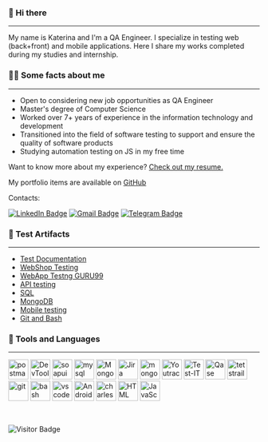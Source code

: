 ### 👋 Hi there 
---
My name is Katerina and I'm a QA Engineer. I specialize in testing web (back+front) and mobile applications. Here I share my works completed during my studies and internship.

### 👨‍💻 Some facts about me
---
- Open to considering new job opportunities as QA Engineer
- Master's degree of Computer Science
- Worked over 7+ years of experience in the information technology and development 
- Transitioned into the field of software testing to support and ensure the quality of software products
- Studying automation testing on JS in my free time

Want to know more about my experience? [Check out my resume.](https://github.com/EkaterinaSoldatova/Resume.git) 

My portfolio items are available on [GitHub](https://github.com/EkaterinaSoldatova#-test-artifacts)

Contacts: 

[![LinkedIn Badge](https://img.shields.io/badge/LinkedIn-Profile-informational?style=flat&logo=linkedin&logoColor=white&color=0D76A8)](https://www.linkedin.com/in/katerina-soldatova/)
[![Gmail Badge](https://img.shields.io/badge/Gmail-EMail-informational?style=flat&logo=gmail&logoColor=white&color=ea4335)](mailto:kathrinsoldatova@gmail.com) 
[![Telegram Badge](https://img.shields.io/badge/Telegram-Message-informational?style=flat&logo=telegram&logoColor=white&color=34a9e5)](https://t.me/katesoldatova) 

### 📁 Test Artifacts
---
- [Test Documentation]()
- [WebShop Testing](https://github.com/EkaterinaSoldatova/WebShop_Testing.git)
- [WebApp Testng GURU99](https://github.com/EkaterinaSoldatova/Web_Testing_GURU99.git)
- [API testing](https://github.com/EkaterinaSoldatova/API_Testing.git)
- [SQL](https://github.com/EkaterinaSoldatova/SQL.git)
- [MongoDB](https://github.com/EkaterinaSoldatova/MongoDB)
- [Mobile testing](https://github.com/EkaterinaSoldatova/Mobile_Testing.git)
- [Git and Bash](https://github.com/EkaterinaSoldatova/Git_and_Bash.git) 

### 💼 Tools and Languages
---
<img src="https://img.uxwing.com/wp-content/themes/uxwing/download/brands-social-media/postman-icon.svg" title="Postman" alt="postman" width="40" height="40"/> <img src="https://d33wubrfki0l68.cloudfront.net/38b5c953a4667366685d55db55d057c86db1fc54/a0fdc/static/acae6b24d940347661ca901ea07f47c1/chrome-dev-logo-icon.png" title="DevTools" alt="DevTools" width="40" height="40"/> <img src="https://static0.smartbear.co/smartbearbrand/media/images/home/soapui-icon.svg" title="SoapUI" alt="soapui" width="40" height="40"/> <img src="https://cdn.jsdelivr.net/gh/devicons/devicon/icons/mysql/mysql-original.svg" title="MySQL" alt="mysql" width="40" height="40"/> <img src="https://cdn.jsdelivr.net/gh/devicons/devicon/icons/mongodb/mongodb-original.svg" title="MongoDB" alt="MongoDB" width="40" height="40"/> <img src="https://cdn.jsdelivr.net/gh/devicons/devicon/icons/jira/jira-original.svg" title="jira" alt="Jira" width="40" height="40"/> <img src="https://img.icons8.com/color/48/confluence--v2.png" title="Confluence" alt="mongodb" width="40" height="40"/> <img src="https://upload.wikimedia.org/wikipedia/commons/thumb/8/8d/YouTrack_Icon.svg/1024px-YouTrack_Icon.svg.png?20200803082248" title="YouTrack" alt="Youtrack" width="40" height="40"/> <img src="https://docs.testit.software/images/testit_logo_icon.png" title="Test-IT" alt="Test-IT" width="40" height="40"/> <img src="https://luna1.co/eb0187.png" title="Qase" alt="Qase" width="40" height="40"/> 
<img src="https://codahosted.io/packs/21236/unversioned/assets/LOGO/ba1091c59bab89cd2fd0f289622731fe16113d7b00905abe64759c313a4b73b76c1b0426076ed76cb74752234c734131df46992d5b8b48fc13e264240e4f7119f736cfeb64df36ded54b5cbf6198b9cadedf18dd0cac5c7dbcd16e6336c29363cd1292ba" title="TestRail" alt="tetstrail" width="40" height="40"/> <img src="https://cdn.jsdelivr.net/gh/devicons/devicon/icons/git/git-original.svg" title="Git" alt="git" width="40" height="40"/> <img src="https://upload.wikimedia.org/wikipedia/commons/thumb/4/4b/Bash_Logo_Colored.svg/1024px-Bash_Logo_Colored.svg.png?20180723054350" title="Bash" alt="bash" width="40" height="40"/> <img src="https://cdn.jsdelivr.net/gh/devicons/devicon/icons/vscode/vscode-original.svg" title="VScode" alt="vscode" width="40" height="40"/> 
<img src="https://cdn.jsdelivr.net/gh/devicons/devicon/icons/androidstudio/androidstudio-original.svg" title="Android-Studio" alt="Android-Studio" width="40" height="40"/> <img src="https://cdn.icon-icons.com/icons2/3053/PNG/512/charles_proxy_macos_bigsur_icon_190302.png" title="Charles-Proxy" alt="charles-proxy" width="40" height="40"/> <img src="https://img.icons8.com/fluency/48/html-5.png" title="HTML" alt="HTML" width="40" height="40"/>  <img src="https://img.icons8.com/fluency/48/javascript.png" title="JavaScript" alt="JavaScript" width="40" height="40"/>

<br>

![Visitor Badge](https://visitor-badge.laobi.icu/badge?page_id=EkaterinaSoldatova)
>




